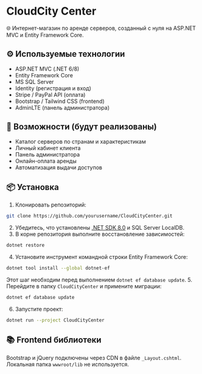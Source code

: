# CloudCity Center

🌐 Интернет-магазин по аренде серверов, созданный с нуля на ASP.NET MVC и Entity Framework Core.

## ⚙️ Используемые технологии

- ASP.NET MVC (.NET 6/8)
- Entity Framework Core
- MS SQL Server
- Identity (регистрация и вход)
- Stripe / PayPal API (оплата)
- Bootstrap / Tailwind CSS (frontend)
- AdminLTE (панель администратора)

## 🔧 Возможности (будут реализованы)

- Каталог серверов по странам и характеристикам
- Личный кабинет клиента
- Панель администратора
- Онлайн-оплата аренды
- Автоматизация выдачи доступов

## 📦 Установка

1. Клонировать репозиторий:
```bash
git clone https://github.com/yourusername/CloudCityCenter.git
```
2. Убедитесь, что установлены [.NET SDK 8.0](https://dotnet.microsoft.com/) и SQL Server LocalDB.
3. В корне репозитория выполните восстановление зависимостей:
```bash
dotnet restore
```
4. Установите инструмент командной строки Entity Framework Core:
```bash
dotnet tool install --global dotnet-ef
```
   Этот шаг необходим перед выполнением `dotnet ef database update`.
5. Перейдите в папку `CloudCityCenter` и примените миграции:
```bash
dotnet ef database update
```
6. Запустите проект:
```bash
dotnet run --project CloudCityCenter
```

## 📚 Frontend библиотеки

Bootstrap и jQuery подключены через CDN в файле `_Layout.cshtml`. Локальная папка `wwwroot/lib` не используется.
